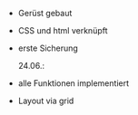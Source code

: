 - Gerüst gebaut
- CSS und html verknüpft
- erste Sicherung

  24.06.:

- alle Funktionen implementiert
- Layout via grid

